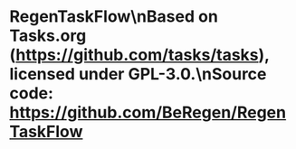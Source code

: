 # RegenTaskFlow\nBased on Tasks.org (https://github.com/tasks/tasks), licensed under GPL-3.0.\nSource code: https://github.com/BeRegen/RegenTaskFlow
